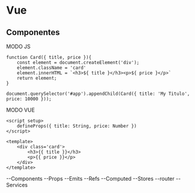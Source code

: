# Vue
## Componentes

MODO JS
```
function Card({ title, price }){
    const element = document.createElement('div');
    element.className = 'card'
    element.innerHTML = `<h3>${ title }</h3><p>${ price }</p>`
    return element;
}

document.querySelector('#app').appendChild(Card({ title: 'My Titulo', price: 10000 }));

```

MODO VUE
```
<script setup>
    defineProps({ title: String, price: Number })
</script>

<template>
    <div class='card'>
        <h3>{{ title }}</h3>
        <p>{{ price }}</p>
    </div>
</template>

```
--Components
--Props
--Emits
--Refs
--Computed
--Stores
--router
--Services
